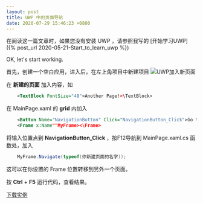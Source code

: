 ```yaml
---
layout: post
title: UWP 中的页面导航
date: 2020-07-29 15:46:23 +0800
---
```


在阅读这一篇文章时，如果您没有安装 UWP ，请参照我写的
[开始学习UWP]({% post_url 2020-05-21-Start_to_learn_uwp %})

OK, let's start working.

首先，创建一个空白应用，进入后，在左上角项目中新建项目
![UWP加入新页面](https://laipuran.github.io/blog-img/UWP%E5%8A%A0%E5%85%A5%E6%96%B0%E9%A1%B5%E9%9D%A2.png)

在 **新建的页面** 加入内容，如
```xml
    <TextBlock FontSize="48">Another Page!<\TextBlock>
```

在 MainPage.xaml 的 **grid** 内加入
```xml
    <Button Name="NavigationButton" Click="NavigationButton_Click">Go to next page<\Button>
    <Frame x:Name""MyFrame><\Frame>
```

将输入位置点到 **NavigationButton_Click** ，按F12导航到 MainPage.xaml.cs 函数处，加入
```cs
    MyFrame.Navigate(typeof(你新建页面的名字));
```
这可以在你设置的 Frame 位置转移到另外一个页面。

按 **Ctrl** + **F5** 运行代码，查看结果。

[下载实例](https://laipuran.github.io/blog-img/Navigate.rar)

<script src="https://utteranc.es/client.js"
        repo="laipuran/laipuran.github.io"
        issue-term="title"
        label="💬Comment"
        theme="github-dark"
        crossorigin="anonymous"
        async>
</script>
